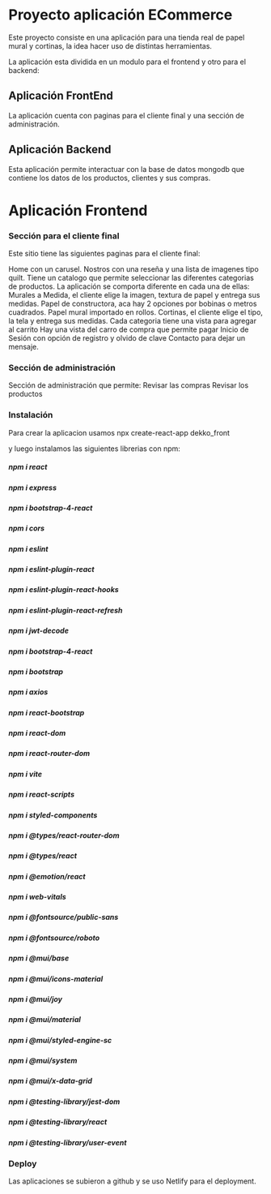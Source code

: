 # Proyecto aplicación ECommerce

Este proyecto consiste en una aplicación para una tienda real de papel mural y cortinas, la idea hacer uso de distintas herramientas.

La aplicación esta dividida en un modulo para el frontend y otro para el backend:

## Aplicación FrontEnd

La aplicación cuenta con paginas para el cliente final y una sección de administración.

## Aplicación Backend
Esta aplicación permite interactuar con la base de datos mongodb que contiene los datos de los productos, clientes y sus compras.

# Aplicación Frontend
### Sección para el cliente final

Este sitio tiene las siguientes paginas para el cliente final:

Home con un carusel.
Nostros con una reseña y una lista de imagenes tipo quilt.
Tiene un catalogo que permite seleccionar las diferentes categorias de productos. La aplicación se comporta diferente en cada una de ellas:
Murales a Medida, el cliente elige la imagen, textura de papel y entrega sus medidas.
Papel de constructora, aca hay 2 opciones por bobinas o metros cuadrados.
Papel mural importado en rollos.
Cortinas, el cliente elige el tipo, la tela y entrega sus medidas.
Cada categoria tiene una vista para agregar al carrito
Hay una vista del carro de compra que permite pagar
Inicio de Sesión con opción de registro y olvido de clave
Contacto para dejar un mensaje.

### Sección de administración

Sección de administración que permite:
Revisar las compras
Revisar los productos

### Instalación

Para crear la aplicacion usamos
npx create-react-app dekko_front

y luego instalamos las siguientes librerias con npm:

##### npm i react
##### npm i express
##### npm i bootstrap-4-react
##### npm i cors
##### npm i eslint
##### npm i eslint-plugin-react
##### npm i eslint-plugin-react-hooks
##### npm i eslint-plugin-react-refresh
##### npm i jwt-decode
##### npm i bootstrap-4-react
##### npm i bootstrap
##### npm i axios
##### npm i react-bootstrap
##### npm i react-dom
##### npm i react-router-dom
##### npm i vite
##### npm i react-scripts
##### npm i styled-components
##### npm i @types/react-router-dom
##### npm i @types/react
##### npm i @emotion/react
##### npm i web-vitals
##### npm i @fontsource/public-sans
##### npm i @fontsource/roboto
##### npm i @mui/base
##### npm i @mui/icons-material
##### npm i @mui/joy
##### npm i @mui/material
##### npm i @mui/styled-engine-sc
##### npm i @mui/system
##### npm i @mui/x-data-grid
##### npm i @testing-library/jest-dom
##### npm i @testing-library/react
##### npm i @testing-library/user-event

### Deploy

Las aplicaciones se subieron a github y se uso Netlify para el deployment.
